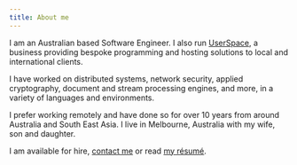 ```yaml
---
title: About me
---
```


I am an Australian based Software Engineer. I also run
[UserSpace](https://userspace.com.au), a business providing bespoke programming
and hosting solutions to local and international clients.

I have worked on distributed systems, network security, applied cryptography,
document and stream processing engines, and more, in a variety of languages and
environments.

I prefer working remotely and have done so for over 10 years from around
Australia and South East Asia. I live in Melbourne, Australia with my
wife, son and daughter.

I am available for hire, [contact me](/contact/) or read [my
résumé](/work/).
